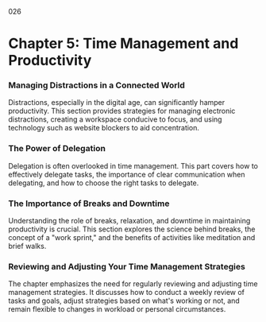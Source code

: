 026

# **Chapter 5: Time Management and Productivity**


### **Managing Distractions in a Connected World**

Distractions, especially in the digital age, can
significantly hamper productivity. This section provides strategies for
managing electronic distractions, creating a workspace conducive to focus, and
using technology such as website blockers to aid concentration.

### **The Power of Delegation**

Delegation is often overlooked in time management. This part
covers how to effectively delegate tasks, the importance of clear communication
when delegating, and how to choose the right tasks to delegate.

### **The Importance of Breaks and Downtime**

Understanding the role of breaks, relaxation, and downtime
in maintaining productivity is crucial. This section explores the science
behind breaks, the concept of a "work sprint," and the benefits of
activities like meditation and brief walks.

###  **Reviewing and Adjusting Your Time Management Strategies**

The chapter emphasizes the need for regularly reviewing and
adjusting time management strategies. It discusses how to conduct a weekly
review of tasks and goals, adjust strategies based on what's working or not,
and remain flexible to changes in workload or personal circumstances.
